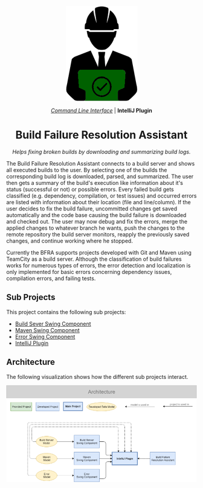 <div align="center">

![Icon](assets/icon.png)

_[Command Line Interface](https://github.com/alexscheitlin/build-failure-resolution-assistant)_ |
**IntelliJ Plugin**

# Build Failure Resolution Assistant

_Helps fixing broken builds by downloading and summarizing build logs._

</div>

The Build Failure Resolution Assistant connects to a build server and shows all executed builds to the user. By selecting one of the builds the corresponding build log is downloaded, parsed, and summarized. The user then gets a summary of the build's execution like information about it's status (successful or not) or possible errors. Every failed build gets classified (e.g. dependency, compilation, or test issues) and occurred errors are listed with information about their location (file and line/column). If the user decides to fix the build failure, uncommitted changes get saved automatically and the code base causing the build failure is downloaded and checked out. The user may now debug and fix the errors, merge the applied changes to whatever branch he wants, push the changes to the remote repository the build server monitors, reapply the previously saved changes, and continue working where he stopped.

Currently the BFRA supports projects developed with Git and Maven using TeamCity as a build server. Although the classification of build failures works for numerous types of errors, the error detection and localization is only implemented for basic errors concerning dependency issues, compilation errors, and failing tests.

## Sub Projects

This project contains the following sub projects:

- [Build Sever Swing Component](build-server-swing-component)
- [Maven Swing Component](maven-swing-component)
- [Error Swing Component](error-swing-component)
- [IntelliJ Plugin](intellij-build-failure-resolution-assistant)

## Architecture

The following visualization shows how the different sub projects interact.

![Architecture](assets/architecture.png)
